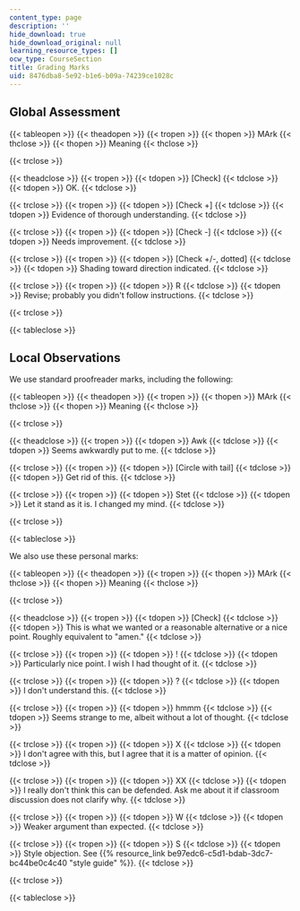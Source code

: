 ```yaml
---
content_type: page
description: ''
hide_download: true
hide_download_original: null
learning_resource_types: []
ocw_type: CourseSection
title: Grading Marks
uid: 8476dba8-5e92-b1e6-b09a-74239ce1028c
---
```


Global Assessment
-----------------

{{< tableopen >}}
{{< theadopen >}}
{{< tropen >}}
{{< thopen >}}
MArk
{{< thclose >}}
{{< thopen >}}
Meaning
{{< thclose >}}

{{< trclose >}}

{{< theadclose >}}
{{< tropen >}}
{{< tdopen >}}
\[Check\]
{{< tdclose >}}
{{< tdopen >}}
OK.
{{< tdclose >}}

{{< trclose >}}
{{< tropen >}}
{{< tdopen >}}
\[Check +\]
{{< tdclose >}}
{{< tdopen >}}
Evidence of thorough understanding.
{{< tdclose >}}

{{< trclose >}}
{{< tropen >}}
{{< tdopen >}}
\[Check -\]
{{< tdclose >}}
{{< tdopen >}}
Needs improvement.
{{< tdclose >}}

{{< trclose >}}
{{< tropen >}}
{{< tdopen >}}
\[Check +/-, dotted\]
{{< tdclose >}}
{{< tdopen >}}
Shading toward direction indicated.
{{< tdclose >}}

{{< trclose >}}
{{< tropen >}}
{{< tdopen >}}
R
{{< tdclose >}}
{{< tdopen >}}
Revise; probably you didn't follow instructions.
{{< tdclose >}}

{{< trclose >}}

{{< tableclose >}}

Local Observations
------------------

We use standard proofreader marks, including the following:

{{< tableopen >}}
{{< theadopen >}}
{{< tropen >}}
{{< thopen >}}
MArk
{{< thclose >}}
{{< thopen >}}
Meaning
{{< thclose >}}

{{< trclose >}}

{{< theadclose >}}
{{< tropen >}}
{{< tdopen >}}
Awk
{{< tdclose >}}
{{< tdopen >}}
Seems awkwardly put to me.
{{< tdclose >}}

{{< trclose >}}
{{< tropen >}}
{{< tdopen >}}
\[Circle with tail\]
{{< tdclose >}}
{{< tdopen >}}
Get rid of this.
{{< tdclose >}}

{{< trclose >}}
{{< tropen >}}
{{< tdopen >}}
Stet
{{< tdclose >}}
{{< tdopen >}}
Let it stand as it is. I changed my mind.
{{< tdclose >}}

{{< trclose >}}

{{< tableclose >}}

We also use these personal marks:

{{< tableopen >}}
{{< theadopen >}}
{{< tropen >}}
{{< thopen >}}
MArk
{{< thclose >}}
{{< thopen >}}
Meaning
{{< thclose >}}

{{< trclose >}}

{{< theadclose >}}
{{< tropen >}}
{{< tdopen >}}
\[Check\]
{{< tdclose >}}
{{< tdopen >}}
This is what we wanted or a reasonable alternative or a nice point. Roughly equivalent to "amen."
{{< tdclose >}}

{{< trclose >}}
{{< tropen >}}
{{< tdopen >}}
!
{{< tdclose >}}
{{< tdopen >}}
Particularly nice point. I wish I had thought of it.
{{< tdclose >}}

{{< trclose >}}
{{< tropen >}}
{{< tdopen >}}
?
{{< tdclose >}}
{{< tdopen >}}
I don't understand this.
{{< tdclose >}}

{{< trclose >}}
{{< tropen >}}
{{< tdopen >}}
hmmm
{{< tdclose >}}
{{< tdopen >}}
Seems strange to me, albeit without a lot of thought.
{{< tdclose >}}

{{< trclose >}}
{{< tropen >}}
{{< tdopen >}}
X
{{< tdclose >}}
{{< tdopen >}}
I don't agree with this, but I agree that it is a matter of opinion.
{{< tdclose >}}

{{< trclose >}}
{{< tropen >}}
{{< tdopen >}}
XX
{{< tdclose >}}
{{< tdopen >}}
I really don't think this can be defended. Ask me about it if classroom discussion does not clarify why.
{{< tdclose >}}

{{< trclose >}}
{{< tropen >}}
{{< tdopen >}}
W
{{< tdclose >}}
{{< tdopen >}}
Weaker argument than expected.
{{< tdclose >}}

{{< trclose >}}
{{< tropen >}}
{{< tdopen >}}
S
{{< tdclose >}}
{{< tdopen >}}
Style objection. See {{% resource_link be97edc6-c5d1-bdab-3dc7-bc44be0c4c40 "style guide" %}}.
{{< tdclose >}}

{{< trclose >}}

{{< tableclose >}}